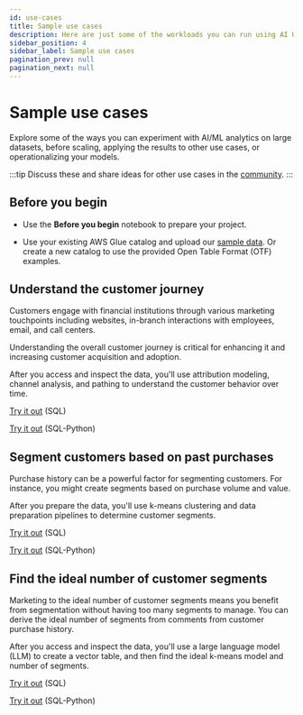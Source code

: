 ```yaml
---
id: use-cases
title: Sample use cases
description: Here are just some of the workloads you can run using AI Unlimited.
sidebar_position: 4
sidebar_label: Sample use cases
pagination_prev: null
pagination_next: null
---
```


# Sample use cases

Explore some of the ways you can experiment with AI/ML analytics on large datasets, before scaling, applying the results to other use cases, or operationalizing your models.

:::tip
Discuss these and share ideas for other use cases in the [community](https://support.teradata.com/community?id=community_forum&sys_id=b0aba91597c329d0e6d2bd8c1253affa).
:::


## Before you begin 

- Use the **Before you begin** notebook to prepare your project.

- Use your existing AWS Glue catalog and upload our [sample data](https://github.com/Teradata/ai-unlimited-demos/tree/main/UseCases/Data). Or create a new catalog to use the provided Open Table Format (OTF) examples.


## Understand the customer journey

Customers engage with financial institutions through various marketing touchpoints including websites, in-branch interactions with employees, email, and call centers. 

Understanding the overall customer journey is critical for enhancing it and increasing customer acquisition and adoption.

After you access and inspect the data, you'll use attribution modeling, channel analysis, and pathing to understand the customer behavior over time.

[Try it out](https://github.com/Teradata/ai-unlimited-demos/blob/main/UseCases/Financial_Customer_Journey_SQL.ipynb) (SQL)

[Try it out](https://github.com/Teradata/ai-unlimited-demos/blob/main/UseCases/Financial_Customer_Journey_SQL_Python.ipynb) (SQL-Python)


## Segment customers based on past purchases

Purchase history can be a powerful factor for segmenting customers. For instance, you might create segments based on purchase volume and value.

After you prepare the data, you'll use k-means clustering and data preparation pipelines to determine customer segments.

[Try it out](https://github.com/Teradata/ai-unlimited-demos/blob/main/UseCases/Native_Data_Prep_Transformation_Pipelines-SQL.ipynb) (SQL)

[Try it out](https://github.com/Teradata/ai-unlimited-demos/blob/main/UseCases/Native_Data_Prep_Transformation_Pipelines-SQL_Python.ipynb) (SQL-Python)


## Find the ideal number of customer segments

Marketing to the ideal number of customer segments means you benefit from segmentation without having too many segments to manage. You can derive the ideal number of segments from comments from customer purchase history.

After you access and inspect the data, you'll use a large language model (LLM) to create a vector table, and then find the ideal k-means model and number of segments.

[Try it out](https://github.com/Teradata/ai-unlimited-demos/blob/main/UseCases/Segmentation_With_Vector_Embedding-SQL.ipynb) (SQL)

[Try it out](https://github.com/Teradata/ai-unlimited-demos/blob/main/UseCases/Segmentation_With_Vector_Embedding-SQL_Python.ipynb) (SQL-Python)

